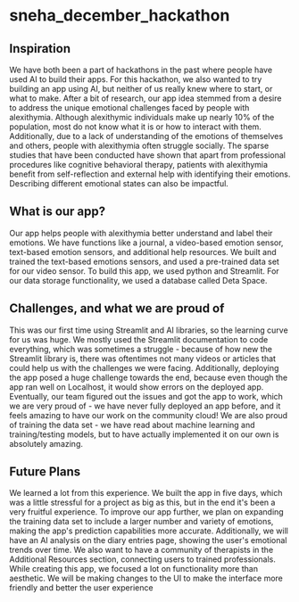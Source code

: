 # sneha_december_hackathon
## Inspiration

We have both been a part of hackathons in the past where people have used AI to build their apps. For this hackathon, we also wanted to try building an app using AI, but neither of us really knew where to start, or what to make. After a bit of research, our app idea stemmed from a desire to address the unique emotional challenges faced by people with alexithymia. Although alexithymic individuals make up nearly 10% of the population, most do not know what it is or how to interact with them. Additionally, due to a lack of understanding of the emotions of themselves and others, people with alexithymia often struggle socially. The sparse studies that have been conducted have shown that apart from professional procedures like cognitive behavioral therapy, patients with alexithymia benefit from self-reflection and external help with identifying their emotions. Describing different emotional states can also be impactful.

## What is our app?

Our app helps people with alexithymia better understand and label their emotions. We have functions like a journal, a video-based emotion sensor, text-based emotion sensors, and additional help resources. We built and trained the text-based emotions sensors, and used a pre-trained data set for our video sensor. To build this app, we used python and Streamlit. For our data storage functionality, we used a database called Deta Space.

## Challenges, and what we are proud of

This was our first time using Streamlit and AI libraries, so the learning curve for us was huge. We mostly used the Streamlit documentation to code everything, which was sometimes a struggle - because of how new the Streamlit library is, there was oftentimes not many videos or articles that could help us with the challenges we were facing. Additionally, deploying the app posed a huge challenge towards the end, because even though the app ran well on Localhost, it would show errors on the deployed app. Eventually, our team figured out the issues and got the app to work, which we are very proud of - we have never fully deployed an app before, and it feels amazing to have our work on the community cloud! We are also proud of training the data set - we have read about machine learning and training/testing models, but to have actually implemented it on our own is absolutely amazing.

## Future Plans

We learned a lot from this experience. We built the app in five days, which was a little stressful for a project as big as this, but in the end it's been a very fruitful experience. To improve our app further, we plan on expanding the training data set to include a larger number and variety of emotions, making the app's prediction capabilities more accurate. Additionally, we will have an AI analysis on the diary entries page, showing the user's emotional trends over time. We also want to have a community of therapists in the Additional Resources section, connecting users to trained professionals. While creating this app, we focused a lot on functionality more than aesthetic. We will be making changes to the UI to make the interface more friendly and better the user experience
